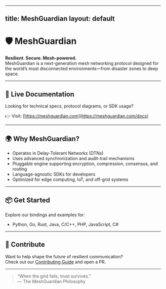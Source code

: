 
---
title: MeshGuardian
layout: default
---

# 🛡️ MeshGuardian

**Resilient. Secure. Mesh-powered.**  
MeshGuardian is a next-generation mesh networking protocol designed for the world’s most disconnected environments—from disaster zones to deep space.

---

## 🔗 Live Documentation

Looking for technical specs, protocol diagrams, or SDK usage?

👉 Visit: [https://meshguardian.com](https://meshguardian.com/docs)

---

## 🌍 Why MeshGuardian?

- Operates in Delay-Tolerant Networks (DTNs)
- Uses advanced synchronization and audit-trail mechanisms
- Pluggable engine supporting encryption, compression, consensus, and routing
- Language-agnostic SDKs for developers
- Optimized for edge computing, IoT, and off-grid systems

---

## 📦 Get Started

Explore our bindings and examples for:

- Python, Go, Rust, Java, C/C++, PHP, JavaScript, C#

---

## 🤝 Contribute

Want to help shape the future of resilient communication?  
Check out our [Contributing Guide](CONTRIBUTING.md) and open a PR.

---

> “When the grid fails, trust survives.”  
> — The MeshGuardian Philosophy
